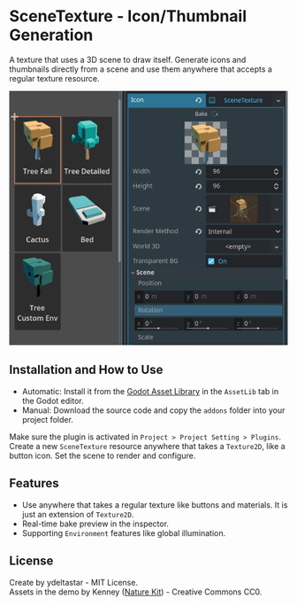 # SceneTexture - Icon/Thumbnail Generation

A texture that uses a 3D scene to draw itself. Generate icons and thumbnails directly from a scene and use them anywhere that accepts a regular texture resource.

![Use](docs/scene_texture_use.gif)
## Installation and How to Use

- Automatic: Install it from the [Godot Asset Library](https://godotengine.org/asset-library) in the `AssetLib` tab in the Godot editor.
- Manual: Download the source code and copy the `addons` folder into your project folder.

Make sure the plugin is activated in `Project > Project Setting > Plugins`.  
Create a new `SceneTexture` resource anywhere that takes a `Texture2D`, like a button icon. Set the scene to render and configure.

## Features

- Use anywhere that takes a regular texture like buttons and materials. It is just an extension of `Texture2D`.
- Real-time bake preview in the inspector.
- Supporting `Environment` features like global illumination.

## License

Create by ydeltastar - MIT License.  
Assets in the demo by Kenney ([Nature Kit](https://kenney.nl/assets/nature-kit)) - Creative Commons CC0.
